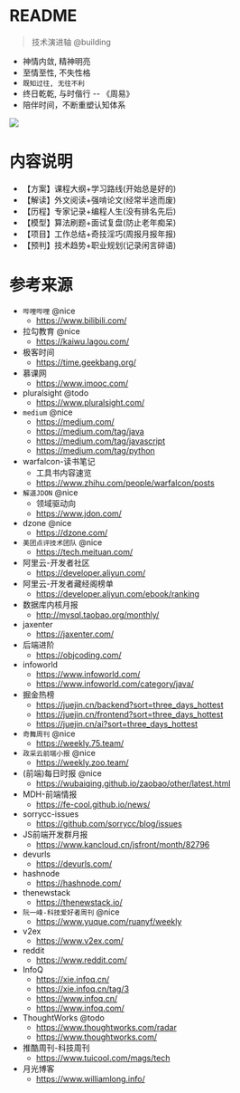 # README

> 技术演进轴 @building

- 神情内敛, 精神明亮
- 至情至性, 不失性格
- `既知过往, 无往不利`
- 终日乾乾, 与时偕行 -- 《周易》
- 陪伴时间，不断重塑认知体系

![](https://luo0412.oss-cn-hangzhou.aliyuncs.com/static/images/index/xiong.gif)

# 内容说明

- 【方案】课程大纲+学习路线(开始总是好的)
- 【解读】外文阅读+强啃论文(经常半途而废)
- 【历程】专家记录+编程人生(没有排名先后)
- 【模型】算法刷题+面试复盘(防止老年痴呆)
- 【项目】工作总结+奇技淫巧(周报月报年报)
- 【预判】技术趋势+职业规划(记录闲言碎语)

# 参考来源

- `哔哩哔哩` @nice
  - https://www.bilibili.com/
- 拉勾教育 @nice
  - https://kaiwu.lagou.com/
- 极客时间
  - https://time.geekbang.org/
- 慕课网
  - https://www.imooc.com/
- pluralsight @todo
  - https://www.pluralsight.com/
- `medium` @nice
  - https://medium.com/
  - https://medium.com/tag/java
  - https://medium.com/tag/javascript
  - https://medium.com/tag/python  
- warfalcon-读书笔记
  - 工具书内容速览
  - https://www.zhihu.com/people/warfalcon/posts
- `解道JDON` @nice
  - 领域驱动向
  - https://www.jdon.com/
- dzone @nice
  - https://dzone.com/
- `美团点评技术团队` @nice 
  - https://tech.meituan.com/
- 阿里云-开发者社区
  - https://developer.aliyun.com/
- 阿里云-开发者藏经阁榜单
  - https://developer.aliyun.com/ebook/ranking
- 数据库内核月报
  - http://mysql.taobao.org/monthly/
- jaxenter
  - https://jaxenter.com/
- 后端进阶
  - https://objcoding.com/ 
- infoworld
  - https://www.infoworld.com/
  - https://www.infoworld.com/category/java/
- 掘金热榜
  - https://juejin.cn/backend?sort=three_days_hottest
  - https://juejin.cn/frontend?sort=three_days_hottest
  - https://juejin.cn/ai?sort=three_days_hottest
- `奇舞周刊` @nice
	- https://weekly.75.team/
- `政采云前端小报` @nice
  - https://weekly.zoo.team/
- (前端)每日时报 @nice
  - https://wubaiqing.github.io/zaobao/other/latest.html
- MDH-前端情报
  - https://fe-cool.github.io/news/
- sorrycc-issues
  - https://github.com/sorrycc/blog/issues
- JS前端开发群月报
  - https://www.kancloud.cn/jsfront/month/82796
- devurls
  - https://devurls.com/
- hashnode
  - https://hashnode.com/
- thenewstack
  - https://thenewstack.io/    
- `阮一峰-科技爱好者周刊` @nice
  - https://www.yuque.com/ruanyf/weekly
- v2ex
  - https://www.v2ex.com/
- reddit
  - https://www.reddit.com/
- InfoQ
  - https://xie.infoq.cn/
  - https://xie.infoq.cn/tag/3
  - https://www.infoq.cn/
  - https://www.infoq.com/
- ThoughtWorks @todo
  - https://www.thoughtworks.com/radar
  - https://www.thoughtworks.com/
- 推酷周刊-科技周刊
  - https://www.tuicool.com/mags/tech
- 月光博客
  - https://www.williamlong.info/
